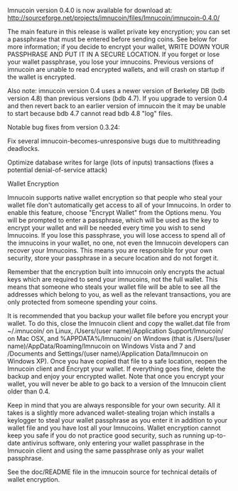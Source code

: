 Imnucoin version 0.4.0 is now available for download at:
http://sourceforge.net/projects/imnucoin/files/Imnucoin/imnucoin-0.4.0/

The main feature in this release is wallet private key encryption;
you can set a passphrase that must be entered before sending coins.
See below for more information; if you decide to encrypt your wallet,
WRITE DOWN YOUR PASSPHRASE AND PUT IT IN A SECURE LOCATION. If you
forget or lose your wallet passphrase, you lose your imnucoins.
Previous versions of imnucoin are unable to read encrypted wallets,
and will crash on startup if the wallet is encrypted.

Also note: imnucoin version 0.4 uses a newer version of Berkeley DB
(bdb version 4.8) than previous versions (bdb 4.7). If you upgrade
to version 0.4 and then revert back to an earlier version of imnucoin
the it may be unable to start because bdb 4.7 cannot read bdb 4.8
"log" files.


Notable bug fixes from version 0.3.24:

Fix several imnucoin-becomes-unresponsive bugs due to multithreading
deadlocks.

Optimize database writes for large (lots of inputs) transactions
(fixes a potential denial-of-service attack)


Wallet Encryption

Imnucoin supports native wallet encryption so that people who steal your
wallet file don't automatically get access to all of your Imnucoins.
In order to enable this feature, choose "Encrypt Wallet" from the
Options menu.  You will be prompted to enter a passphrase, which
will be used as the key to encrypt your wallet and will be needed
every time you wish to send Imnucoins.  If you lose this passphrase,
you will lose access to spend all of the imnucoins in your wallet,
no one, not even the Imnucoin developers can recover your Imnucoins.
This means you are responsible for your own security, store your
passphrase in a secure location and do not forget it.

Remember that the encryption built into imnucoin only encrypts the
actual keys which are required to send your imnucoins, not the full
wallet.  This means that someone who steals your wallet file will
be able to see all the addresses which belong to you, as well as the
relevant transactions, you are only protected from someone spending
your coins.

It is recommended that you backup your wallet file before you
encrypt your wallet.  To do this, close the Imnucoin client and
copy the wallet.dat file from ~/.imnucoin/ on Linux, /Users/(user
name)/Application Support/Imnucoin/ on Mac OSX, and %APPDATA%/Imnucoin/
on Windows (that is /Users/(user name)/AppData/Roaming/Imnucoin on
Windows Vista and 7 and /Documents and Settings/(user name)/Application
Data/Imnucoin on Windows XP).  Once you have copied that file to a
safe location, reopen the Imnucoin client and Encrypt your wallet.
If everything goes fine, delete the backup and enjoy your encrypted
wallet.  Note that once you encrypt your wallet, you will never be
able to go back to a version of the Imnucoin client older than 0.4.

Keep in mind that you are always responsible for your own security.
All it takes is a slightly more advanced wallet-stealing trojan which
installs a keylogger to steal your wallet passphrase as you enter it
in addition to your wallet file and you have lost all your Imnucoins.
Wallet encryption cannot keep you safe if you do not practice
good security, such as running up-to-date antivirus software, only
entering your wallet passphrase in the Imnucoin client and using the
same passphrase only as your wallet passphrase.

See the doc/README file in the imnucoin source for technical details
of wallet encryption.
